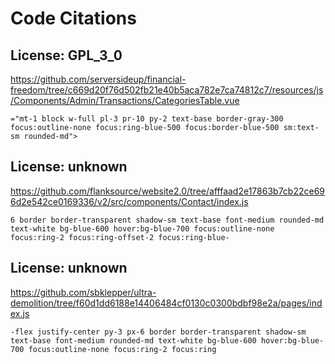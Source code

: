 # Code Citations

## License: GPL_3_0
https://github.com/serversideup/financial-freedom/tree/c669d20f76d502fb21e40b5aca782e7ca74812c7/resources/js/Components/Admin/Transactions/CategoriesTable.vue

```
="mt-1 block w-full pl-3 pr-10 py-2 text-base border-gray-300 focus:outline-none focus:ring-blue-500 focus:border-blue-500 sm:text-sm rounded-md">
```


## License: unknown
https://github.com/flanksource/website2.0/tree/afffaad2e17863b7cb22ce696d2e542ce0169336/v2/src/components/Contact/index.js

```
6 border border-transparent shadow-sm text-base font-medium rounded-md text-white bg-blue-600 hover:bg-blue-700 focus:outline-none focus:ring-2 focus:ring-offset-2 focus:ring-blue-
```


## License: unknown
https://github.com/sbklepper/ultra-demolition/tree/f60d1dd6188e14406484cf0130c0300bdbf98e2a/pages/index.js

```
-flex justify-center py-3 px-6 border border-transparent shadow-sm text-base font-medium rounded-md text-white bg-blue-600 hover:bg-blue-700 focus:outline-none focus:ring-2 focus:ring
```

